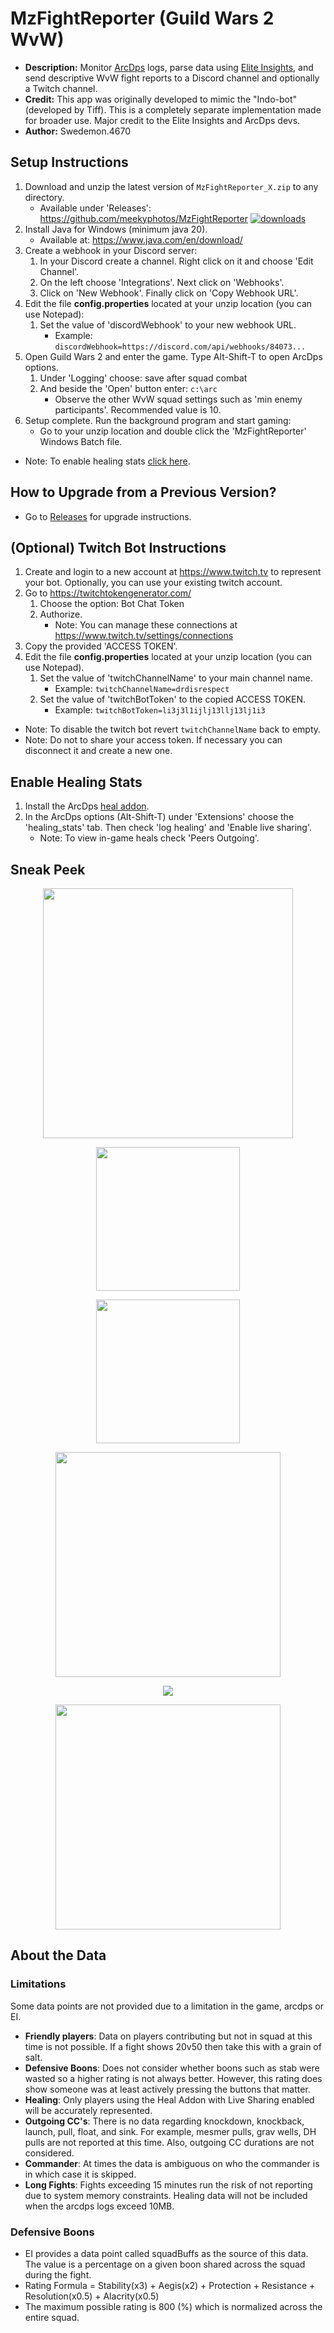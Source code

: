 # MzFightReporter (Guild Wars 2 WvW)

- **Description:** Monitor [ArcDps](https://www.deltaconnected.com/arcdps/) logs, parse data using [Elite Insights](https://github.com/baaron4/GW2-Elite-Insights-Parser), and send descriptive WvW fight reports to a Discord channel and optionally a
  Twitch channel.
- **Credit:** This app was originally developed to mimic the "Indo-bot" (developed by Tiff). This is a completely separate implementation made for broader use. Major credit to the Elite Insights and ArcDps devs.
- **Author:** Swedemon.4670

## Setup Instructions

1. Download and unzip the latest version of ```MzFightReporter_X.zip``` to any directory.
    - Available under 'Releases': https://github.com/meekyphotos/MzFightReporter [![downloads](https://img.shields.io/github/downloads/meekyphotos/MzFightReporter/total)](https://github.com/meekyphotos/MzFightReporter)
2. Install Java for Windows (minimum java 20).
    - Available at:  https://www.java.com/en/download/
3. Create a webhook in your Discord server:
    1. In your Discord create a channel. Right click on it and choose 'Edit Channel'.
    2. On the left choose 'Integrations'. Next click on 'Webhooks'.
    3. Click on 'New Webhook'. Finally click on 'Copy Webhook URL'.
4. Edit the file **config.properties** located at your unzip location (you can use Notepad):
    1. Set the value of 'discordWebhook' to your new webhook URL.
        - Example: ```discordWebhook=https://discord.com/api/webhooks/84073...```
5. Open Guild Wars 2 and enter the game. Type Alt-Shift-T to open ArcDps options.
    1. Under 'Logging' choose: save after squad combat
    2. And beside the 'Open' button enter: ```c:\arc```
        - Observe the other WvW squad settings such as 'min enemy participants'. Recommended value is 10.
6. Setup complete. Run the background program and start gaming:
    - Go to your unzip location and double click the 'MzFightReporter' Windows Batch file.

- Note: To enable healing stats [click here](#enable-healing-stats).

## How to Upgrade from a Previous Version?

- Go to [Releases](https://github.com/meekyphotos/MzFightReporter/releases) for upgrade instructions.

## (Optional) Twitch Bot Instructions

1. Create and login to a new account at https://www.twitch.tv to represent your bot. Optionally, you can use your existing twitch account.
2. Go to https://twitchtokengenerator.com/
    1. Choose the option: Bot Chat Token
    2. Authorize.
        - Note: You can manage these connections at https://www.twitch.tv/settings/connections
3. Copy the provided 'ACCESS TOKEN'.
4. Edit the file **config.properties** located at your unzip location (you can use Notepad).
    1. Set the value of 'twitchChannelName' to your main channel name.
        - Example: ```twitchChannelName=drdisrespect```
    2. Set the value of 'twitchBotToken' to the copied ACCESS TOKEN.
        - Example: ```twitchBotToken=li3j3l1ijlj13llj13lj1i3```

- Note: To disable the twitch bot revert ```twitchChannelName``` back to empty.
- Note: Do not to share your access token. If necessary you can disconnect it and create a new one.

## Enable Healing Stats

1. Install the ArcDps [heal addon](https://github.com/Krappa322/arcdps_healing_stats#readme).
2. In the ArcDps options (Alt-Shift-T) under 'Extensions' choose the 'healing_stats' tab. Then check 'log healing' and 'Enable live sharing'.
    - Note: To view in-game heals check 'Peers Outgoing'.

## Sneak Peek

<p align="center"><img height="400" src="https://i.imgur.com/yVJ7CST.png"/></p>
<p align="center"><img height="230" src="https://i.imgur.com/4CZEPBm.png"/></p>
<p align="center"><img height="230" src="https://i.imgur.com/GBULKZa.png"/></p>
<p align="center"><img height="360" src="https://i.imgur.com/aERE0sC.png"/></p>
<p align="center"><img src="https://i.imgur.com/LzLxS2C.png"/></p>
<p align="center"><img height="360" src="https://i.imgur.com/4pWH2xH.png"/></p>

## About the Data

### Limitations

Some data points are not provided due to a limitation in the game, arcdps or EI.

- **Friendly players**: Data on players contributing but not in squad at this time is not possible. If a fight shows 20v50 then take this with a grain of salt.
- **Defensive Boons**:  Does not consider whether boons such as stab were wasted so a higher rating is not always better. However, this rating does show someone was at least actively pressing the buttons that matter.
- **Healing**:  Only players using the Heal Addon with Live Sharing enabled will be accurately represented.
- **Outgoing CC's**: There is no data regarding knockdown, knockback, launch, pull, float, and sink. For example, mesmer pulls, grav wells, DH pulls are not reported at this time. Also, outgoing CC durations are not considered.
- **Commander**: At times the data is ambiguous on who the commander is in which case it is skipped.
- **Long Fights**: Fights exceeding 15 minutes run the risk of not reporting due to system memory constraints. Healing data will not be included when the arcdps logs exceed 10MB.

### Defensive Boons

- EI provides a data point called squadBuffs as the source of this data. The value is a percentage on a given boon shared across the squad during the fight.
- Rating Formula = Stability(x3) + Aegis(x2) + Protection + Resistance + Resolution(x0.5) + Alacrity(x0.5)
- The maximum possible rating is 800 (%) which is normalized across the entire squad.
